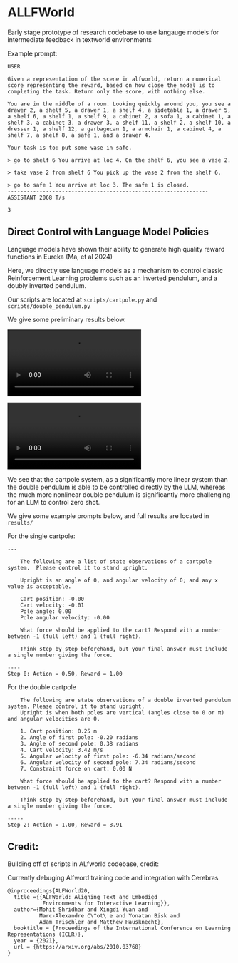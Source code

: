 # ALLFWorld

Early stage prototype of research codebase to use langauge models for intermediate feedback in textworld environments

Example prompt:

```
USER

Given a representation of the scene in alfworld, return a numerical score representing the reward, based on how close the model is to completing the task. Return only the score, with nothing else.

You are in the middle of a room. Looking quickly around you, you see a drawer 2, a shelf 5, a drawer 1, a shelf 4, a sidetable 1, a drawer 5, a shelf 6, a shelf 1, a shelf 9, a cabinet 2, a sofa 1, a cabinet 1, a shelf 3, a cabinet 3, a drawer 3, a shelf 11, a shelf 2, a shelf 10, a dresser 1, a shelf 12, a garbagecan 1, a armchair 1, a cabinet 4, a shelf 7, a shelf 8, a safe 1, and a drawer 4.

Your task is to: put some vase in safe.

> go to shelf 6 You arrive at loc 4. On the shelf 6, you see a vase 2.

> take vase 2 from shelf 6 You pick up the vase 2 from the shelf 6.

> go to safe 1 You arrive at loc 3. The safe 1 is closed.
---------------------------------------------------------------
ASSISTANT 2068 T/s

3
```

## Direct Control with Language Model Policies

Language models have shown their ability to generate high quality reward functions in Eureka (Ma, et al 2024)

Here, we directly use language models as a mechanism to control classic Reinforcement Learning problems such as an inverted pendulum, and a doubly inverted pendulum.

Our scripts are located at `scripts/cartpole.py` and `scripts/double_pendulum.py`

We give some preliminary results below.


![Cartpole LLM Policy](cartpole_LLM_policy.mov)

![Double Pendulum LLM Policy](double_pendulum_LLM_policy.mov)


We see that the cartpole system, as a significantly more linear system than the double pendulum is able to be controlled directly by the LLM, whereas the much more nonlinear double pendulum is significantly more challenging for an LLM to control zero shot.

We give some example prompts below, and full results are located in `results/`


For the single cartpole:
```
---

    The following are a list of state observations of a cartpole system.  Please control it to stand upright.

    Upright is an angle of 0, and angular velocity of 0; and any x value is acceptable.

    Cart position: -0.00
    Cart velocity: -0.01
    Pole angle: 0.00
    Pole angular velocity: -0.00

    What force should be applied to the cart? Respond with a number between -1 (full left) and 1 (full right).

    Think step by step beforehand, but your final answer must include a single number giving the force.

----
Step 0: Action = 0.50, Reward = 1.00
```

For the double cartpole
```
    The following are state observations of a double inverted pendulum system. Please control it to stand upright.
    Upright is when both poles are vertical (angles close to 0 or π) and angular velocities are 0.

    1. Cart position: 0.25 m
    2. Angle of first pole: -0.20 radians
    3. Angle of second pole: 0.38 radians
    4. Cart velocity: 3.42 m/s
    5. Angular velocity of first pole: -6.34 radians/second
    6. Angular velocity of second pole: 7.34 radians/second
    7. Constraint force on cart: 0.00 N

    What force should be applied to the cart? Respond with a number between -1 (full left) and 1 (full right).

    Think step by step beforehand, but your final answer must include a single number giving the force.

-----
Step 2: Action = 1.00, Reward = 8.91
```



## Credit:

Building off of scripts in ALfworld codebase, credit: 


Currently debuging Alfword training code and integration with Cerebras

```
@inproceedings{ALFWorld20,
  title ={{ALFWorld: Aligning Text and Embodied
           Environments for Interactive Learning}},
  author={Mohit Shridhar and Xingdi Yuan and
          Marc-Alexandre C\^ot\'e and Yonatan Bisk and
          Adam Trischler and Matthew Hausknecht},
  booktitle = {Proceedings of the International Conference on Learning Representations (ICLR)},
  year = {2021},
  url = {https://arxiv.org/abs/2010.03768}
}
```

